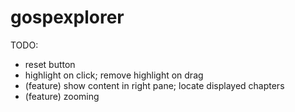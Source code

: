 gospexplorer
============

TODO:
- reset button
- highlight on click; remove highlight on drag
- (feature) show content in right pane; locate displayed chapters
- (feature) zooming
